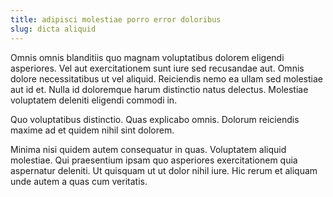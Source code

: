 ```yaml
---
title: adipisci molestiae porro error doloribus
slug: dicta aliquid
---
```


Omnis omnis blanditiis quo magnam voluptatibus dolorem eligendi asperiores. Vel aut exercitationem sunt iure sed recusandae aut. Omnis dolore necessitatibus ut vel aliquid. Reiciendis nemo ea ullam sed molestiae aut id et. Nulla id doloremque harum distinctio natus delectus. Molestiae voluptatem deleniti eligendi commodi in.

Quo voluptatibus distinctio. Quas explicabo omnis. Dolorum reiciendis maxime ad et quidem nihil sint dolorem.

Minima nisi quidem autem consequatur in quas. Voluptatem aliquid molestiae. Qui praesentium ipsam quo asperiores exercitationem quia aspernatur deleniti. Ut quisquam ut ut dolor nihil iure. Hic rerum et aliquam unde autem a quas cum veritatis.
